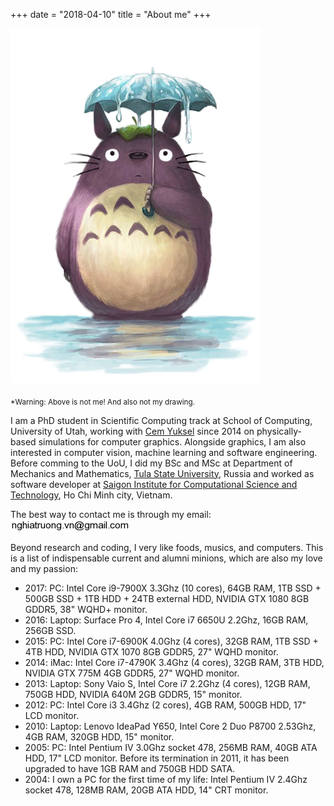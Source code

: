 +++
date = "2018-04-10"
title = "About me"
+++

![This is me][1]


<sub>\*Warning: Above is not me! And also not my drawing.</sub>

I am a PhD student in Scientific Computing track at School of Computing, University of Utah, working with [Cem Yuksel](http://cemyuksel.com/) since 2014 on physically-based simulations for computer graphics. Alongside graphics, I am also interested in computer vision, machine learning and software engineering. Before comming to the UoU, I did my BSc and MSc at Department of Mechanics and Mathematics, [Tula State University](http://tsu.tula.ru), Russia and worked as software developer at [Saigon Institute for Computational Science and Technology](http://icst.org.vn/en/), Ho Chi Minh city, Vietnam.

The best way to contact me is through my email: ![email-image](/img/email.png)


Beyond research and coding, I very like foods, musics, and computers. This is a list of indispensable current and alumni minions, which are also my love and my passion:

* 2017: PC: Intel Core i9-7900X 3.3Ghz (10 cores), 64GB RAM, 1TB SSD + 500GB SSD + 1TB HDD + 24TB external HDD, NVIDIA GTX 1080 8GB GDDR5, 38" WQHD+ monitor.
* 2016: Laptop: Surface Pro 4, Intel Core i7 6650U 2.2Ghz, 16GB RAM, 256GB SSD.
* 2015: PC: Intel Core i7-6900K 4.0Ghz (4 cores), 32GB RAM, 1TB SSD + 4TB HDD, NVIDIA GTX 1070 8GB GDDR5, 27" WQHD monitor.
* 2014: iMac: Intel Core i7-4790K 3.4Ghz (4 cores), 32GB RAM, 3TB HDD, NVIDIA GTX 775M 4GB GDDR5, 27" WQHD monitor.
* 2013: Laptop: Sony Vaio S, Intel Core i7 2.2Ghz (4 cores), 12GB RAM, 750GB HDD, NVIDIA 640M 2GB GDDR5, 15" monitor.
* 2012: PC: Intel Core i3 3.4Ghz (2 cores), 4GB RAM, 500GB HDD, 17" LCD monitor.
* 2010: Laptop: Lenovo IdeaPad Y650, Intel Core 2 Duo P8700 2.53Ghz, 4GB RAM, 320GB HDD, 15" monitor.
* 2005: PC: Intel Pentium IV 3.0Ghz socket 478, 256MB RAM, 40GB ATA HDD, 17" LCD monitor. Before its termination in 2011, it has been upgraded to have 1GB RAM and 750GB HDD SATA.
* 2004: I own a PC for the first time of my life: Intel Pentium IV 2.4Ghz socket 478, 128MB RAM, 20GB ATA HDD, 14" CRT monitor.

[1]: /img/about.png